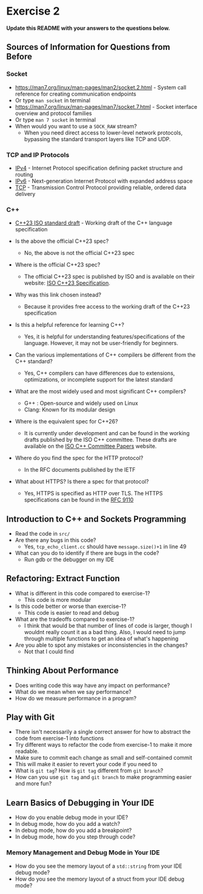 # Exercise 2

**Update this README with your answers to the questions below.**

## Sources of Information for Questions from Before

### Socket 
- https://man7.org/linux/man-pages/man2/socket.2.html - System call reference
  for creating communication endpoints
- Or type `man socket` in terminal
- https://man7.org/linux/man-pages/man7/socket.7.html - Socket interface 
  overview and protocol families
- Or type `man 7 socket` in terminal
- When would you want to use a `SOCK_RAW` stream?
  - When you need direct access to lower-level network protocols, bypassing the standard transport layers like TCP and UDP.

### TCP and IP Protocols
- [IPv4](https://www.rfc-editor.org/info/rfc791) - Internet Protocol 
  specification defining packet structure and routing
- [IPv6](https://www.rfc-editor.org/info/rfc8200) - Next-generation Internet 
  Protocol with expanded address space
- [TCP](https://datatracker.ietf.org/doc/html/rfc9293) - Transmission Control 
  Protocol providing reliable, ordered data delivery
    
### C++
- [C++23 ISO standard draft](https://www.open-std.org/jtc1/sc22/wg21/docs/papers/2023/n4950.pdf) - 
  Working draft of the C++ language specification
- Is the above the official C++23 spec? 
  - No, the above is not the official C++23 spec
- Where is the official C++23 spec?
  - The official C++23 spec is published by ISO and is available on their website: [ISO C++23 Specification](https://www.iso.org/standard/79358.html).
- Why was this link chosen instead?
  - Because it provides free access to the working draft of the C++23 specification
- Is this a helpful reference for learning C++?
  - Yes, it is helpful for understanding features/specifications of the language. However, it may not be user-friendly for beginners.
- Can the various implementations of C++ compilers be different from the C++ standard?
  - Yes, C++ compilers can have differences due to extensions, optimizations, or incomplete support for the latest standard

- What are the most widely used and most significant C++ compilers?
  - G++ : Open-source and widely used on Linux
  - Clang: Known for its modular design

- Where is the equivalent spec for C++26?
  - It is currently under development and can be found in the working drafts published by the ISO C++ committee. These drafts are available on the [ISO C++ Committee Papers](https://www.open-std.org/jtc1/sc22/wg21/) website.

- Where do you find the spec for the HTTP protocol?
  - In the RFC documents published by the IETF
- What about HTTPS? Is there a spec for that protocol?
  - Yes, HTTPS is specified as HTTP over TLS. The HTTPS specifications can be found in the [RFC 9110](https://www.rfc-editor.org/info/rfc9110)

## Introduction to C++ and Sockets Programming

- Read the code in `src/`
- Are there any bugs in this code? 
  - Yes, `tcp_echo_client.cc` should have `message.size()+1` in line 49
- What can you do to identify if there are bugs in the code?
  - Run gdb or the debugger on my IDE

## Refactoring: Extract Function

- What is different in this code compared to exercise-1?
  - This code is more modular
- Is this code better or worse than exercise-1?
  - This code is easier to read and debug
- What are the tradeoffs compared to exercise-1?
  - I think that would be that number of lines of code is larger, though I wouldnt really count it as a bad thing. Also, I would need to jump through multiple functions to get an idea of what's happening
- Are you able to spot any mistakes or inconsistencies in the changes?
  - Not that I could find
  
## Thinking About Performance

- Does writing code this way have any impact on performance?
- What do we mean when we say performance?
- How do we measure performance in a program?

## Play with Git

- There isn't necessarily a single correct answer for how to abstract the 
  code from exercise-1 into functions
- Try different ways to refactor the code from exercise-1 to make it more
  readable.
- Make sure to commit each change as small and self-contained commit
- This will make it easier to revert your code if you need to
- What is `git tag`? How is `git tag` different from `git branch`?
- How can you use `git tag` and `git branch` to make programming easier and
  more fun?

## Learn Basics of Debugging in Your IDE

- How do you enable debug mode in your IDE?
- In debug mode, how do you add a watch?
- In debug mode, how do you add a breakpoint?
- In debug mode, how do you step through code?

### Memory Management and Debug Mode in Your IDE

- How do you see the memory layout of a `std::string` from your IDE debug mode?
- How do you see the memory layout of a struct from your IDE debug mode?